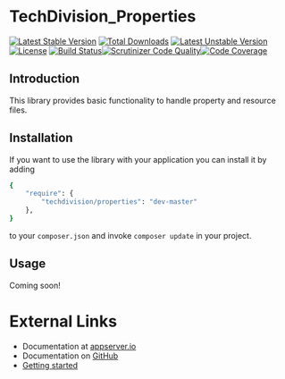 # TechDivision_Properties

[![Latest Stable Version](https://poser.pugx.org/techdivision/properties/v/stable.png)](https://packagist.org/packages/techdivision/properties) [![Total Downloads](https://poser.pugx.org/techdivision/properties/downloads.png)](https://packagist.org/packages/techdivision/properties) [![Latest Unstable Version](https://poser.pugx.org/techdivision/properties/v/unstable.png)](https://packagist.org/packages/techdivision/properties) [![License](https://poser.pugx.org/techdivision/properties/license.png)](https://packagist.org/packages/techdivision/properties) [![Build Status](https://travis-ci.org/techdivision/TechDivision_Properties.png)](https://travis-ci.org/techdivision/TechDivision_Properties)[![Scrutinizer Code Quality](https://scrutinizer-ci.com/g/techdivision/TechDivision_Properties/badges/quality-score.png?b=master)](https://scrutinizer-ci.com/g/techdivision/TechDivision_Properties/?branch=master)[![Code Coverage](https://scrutinizer-ci.com/g/techdivision/TechDivision_Properties/badges/coverage.png?b=master)](https://scrutinizer-ci.com/g/techdivision/TechDivision_Properties/?branch=master)

## Introduction

This library provides basic functionality to handle property and resource files.

## Installation

If you want to use the library with your application you can install it by adding

```sh
{
    "require": {
        "techdivision/properties": "dev-master"
    },
}
```

to your ```composer.json``` and invoke ```composer update``` in your project.

## Usage

Coming soon!

# External Links

* Documentation at [appserver.io](http://docs.appserver.io)
* Documentation on [GitHub](https://github.com/techdivision/TechDivision_AppserverDocumentation)
* [Getting started](https://github.com/techdivision/TechDivision_AppserverDocumentation/tree/master/docs/getting-started)